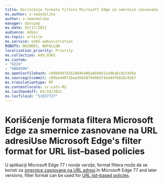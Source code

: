 ```yaml
---
title: Korišćenje formata filtera Microsoft Edge za smernice zasnovane na URL adresi
ms.author: v-smandalika
author: v-smandalika
manager: dansimp
ms.date: 03/17/2021
audience: Admin
ms.topic: article
ms.service: o365-administration
ROBOTS: NOINDEX, NOFOLLOW
localization_priority: Priority
ms.collection: Adm_O365
ms.custom:
- "8224"
- "9004596"
ms.openlocfilehash: c086b947d162884e40ba88dbb12a9ba6c02cb56e
ms.sourcegitcommit: c08bed4071baa3bb5879496df3ed44fb828c8367
ms.translationtype: MT
ms.contentlocale: sr-Latn-RS
ms.lasthandoff: 03/19/2021
ms.locfileid: "51037727"
---
```

# <a name="use-microsoft-edges-filter-format-for-url-listbased-policies"></a><span data-ttu-id="7f14f-102">Korišćenje formata filtera Microsoft Edge za smernice zasnovane na URL adresi</span><span class="sxs-lookup"><span data-stu-id="7f14f-102">Use Microsoft Edge's filter format for URL list–based policies</span></span>

<span data-ttu-id="7f14f-103">U aplikaciji Microsoft Edge 77 i novije verzije, format filtera može da se koristi za [smernice zasnovane na URL adresi](https://docs.microsoft.com/deployedge/edge-learnmmore-url-list-filter%20format).</span><span class="sxs-lookup"><span data-stu-id="7f14f-103">In Microsoft Edge 77 and later versions, filter format can be used for [URL list–based policies](https://docs.microsoft.com/deployedge/edge-learnmmore-url-list-filter%20format).</span></span>

